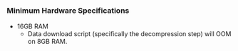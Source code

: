 # 


### Minimum Hardware Specifications

 - 16GB RAM 
     - Data download script (specifically the decompression step) will OOM on 8GB RAM.